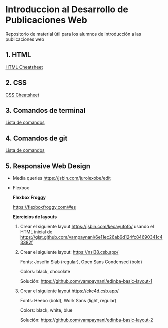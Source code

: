 # Introduccion al Desarrollo de Publicaciones Web
Repositorio de material útil para los alumnos de introducción a las publicaciones web

## 1. HTML

[HTML Cheatsheet](files/HTML5-cheat-sheet.pdf)

## 2. CSS

[CSS Cheatsheet](files/css-cheat-sheet.pdf)

## 3. Comandos de terminal
[Lista de comandos](terminal.md)

## 4. Comandos de git
[Lista de comandos](git.md)

## 5. Responsive Web Design
  - Media queries
  https://jsbin.com/jurolexobe/edit
  
  - Flexbox
  
    **Flexbox Froggy**
  
    https://flexboxfroggy.com/#es
  
    **Ejercicios de layouts**
  
    1. Crear el siguiente layout https://jsbin.com/kecayufofo/ usando el HTML inicial de https://gist.github.com/vampaynani/6e11ec26ab6d124fc84690341c43382f
    
    2. Crear el siguiente layout: https://nsi38.csb.app/
        
        Fonts: Josefin Slab (regular), Open Sans Condensed (bold)
        
        Colors: black, chocolate
        
        Solución: https://github.com/vampaynani/edinba-basic-layout-1
    
    3. Crear el siguiente layout https://ckc4d.csb.app/
    
        Fonts: Heebo (bold), Work Sans (light, regular)
        
        Colors: black, white, blue
        
        Solución: https://github.com/vampaynani/edinba-basic-layout-2
